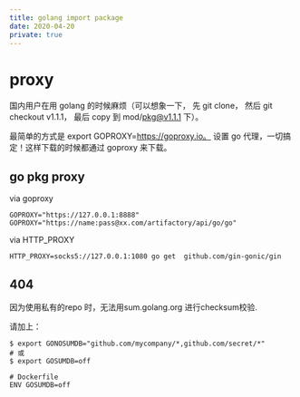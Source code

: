 ```yaml
---
title: golang import package
date: 2020-04-20
private: true
---
```

# proxy
国内用户在用 golang 的时候麻烦（可以想象一下， 先 git clone， 然后 git checkout v1.1.1， 最后 copy 到 mod/pkg@v1.1.1 下）。

最简单的方式是 export GOPROXY=https://goproxy.io。 设置 go 代理，一切搞定！这样下载的时候都通过 goproxy 来下载。

## go pkg proxy
via goproxy

    GOPROXY="https://127.0.0.1:8888" 
    GOPROXY="https://name:pass@xx.com/artifactory/api/go/go"

via HTTP_PROXY

    HTTP_PROXY=socks5://127.0.0.1:1080 go get  github.com/gin-gonic/gin

## 404
因为使用私有的repo 时，无法用sum.golang.org 进行checksum校验.

请加上：

    $ export GONOSUMDB="github.com/mycompany/*,github.com/secret/*"
    # 或
    $ export GOSUMDB=off

    # Dockerfile
    ENV GOSUMDB=off